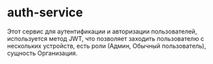 # auth-service
Этот сервис для аутентификации и авторизации пользователей, используется метод JWT, что позволяет 
заходить пользователю с нескольких устройств, есть роли (Админ, Обычный пользователь), сущность Организация.
